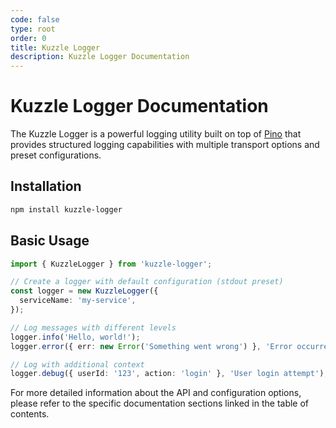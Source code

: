 ```yaml
---
code: false
type: root
order: 0
title: Kuzzle Logger
description: Kuzzle Logger Documentation
---
```


# Kuzzle Logger Documentation

The Kuzzle Logger is a powerful logging utility built on top of [Pino](https://github.com/pinojs/pino) that provides structured logging capabilities with multiple transport options and preset configurations.

## Installation

```bash
npm install kuzzle-logger
```

## Basic Usage

```typescript
import { KuzzleLogger } from 'kuzzle-logger';

// Create a logger with default configuration (stdout preset)
const logger = new KuzzleLogger({
  serviceName: 'my-service',
});

// Log messages with different levels
logger.info('Hello, world!');
logger.error({ err: new Error('Something went wrong') }, 'Error occurred');

// Log with additional context
logger.debug({ userId: '123', action: 'login' }, 'User login attempt');
```

For more detailed information about the API and configuration options, please refer to the specific documentation sections linked in the table of contents.
